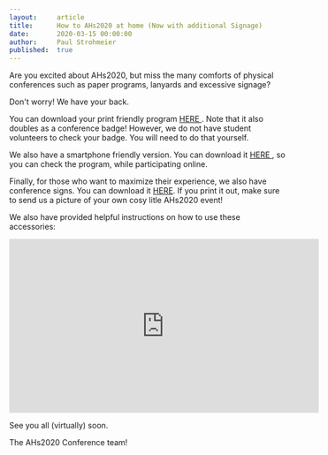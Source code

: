```yaml
---
layout:     article
title:      How to AHs2020 at home (Now with additional Signage)
date:       2020-03-15 00:00:00
author:     Paul Strohmeier
published:  true
---
```


Are you excited about AHs2020, but miss the many comforts of physical conferences such as paper programs, lanyards and excessive signage?

Don't worry! We have your back.

You can download your print friendly program <a href="https://augmented-humans.org/img/print/Program_AHs_Print_Version.pdf"> HERE </a>. Note that it also doubles as a conference badge! However, we do not have student volunteers to check your badge. You will need to do that yourself.

We also have a smartphone friendly version. You can download it <a href="https://augmented-humans.org/img/print/Program_AHs_Web_Version.pdf"> HERE </a>, so you can check the program, while participating online.

Finally, for those who want to maximize their experience, we also have conference signs. You can download it <a href="https://augmented-humans.org/img/print/ConferenceSign.pdf"> HERE</a>. If you print it out, make sure to send us a picture of your own cosy litle AHs2020 event!
						
We also have provided helpful instructions on how to use these accessories:

<iframe width="560" height="315" src="https://www.youtube.com/embed/vGyxaXFz33Q" frameborder="0" allow="accelerometer; autoplay; encrypted-media; gyroscope; picture-in-picture" allowfullscreen></iframe>

See you all (virtually) soon.

The AHs2020 Conference team!